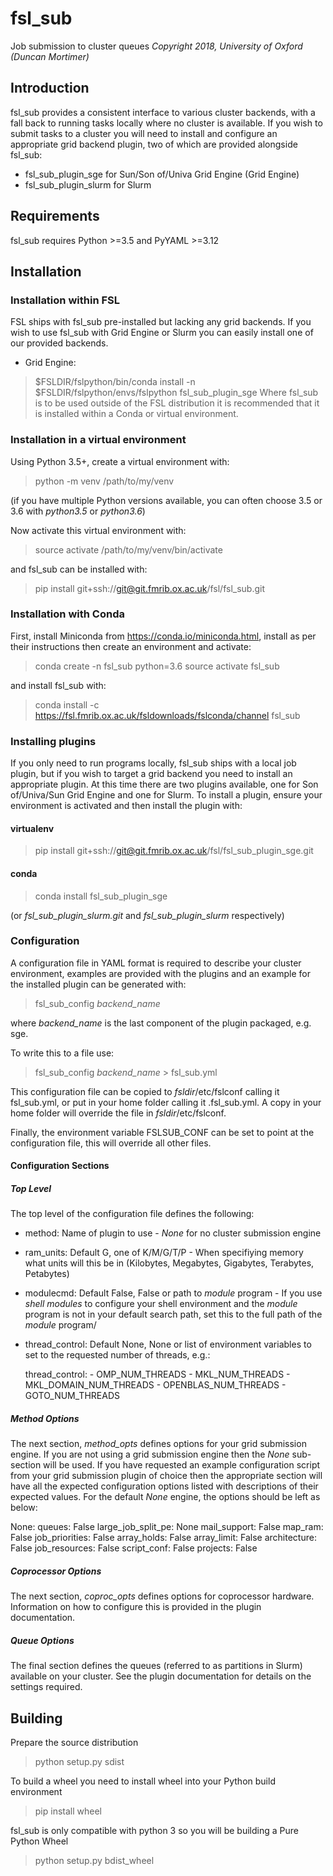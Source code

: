 # fsl_sub

Job submission to cluster queues
_Copyright 2018, University of Oxford (Duncan Mortimer)_

## Introduction

fsl_sub provides a consistent interface to various cluster backends, with a fall back to running tasks locally where no cluster is available.
If you wish to submit tasks to a cluster you will need to install and configure an appropriate grid backend plugin, two of which are provided alongside fsl_sub:

* fsl_sub_plugin_sge for Sun/Son of/Univa Grid Engine (Grid Engine)
* fsl_sub_plugin_slurm for Slurm

## Requirements

fsl_sub requires Python >=3.5 and PyYAML >=3.12

## Installation

### Installation within FSL

FSL ships with fsl_sub pre-installed but lacking any grid backends. If you wish to use fsl_sub with Grid Engine or Slurm you can easily install one of our provided backends.

* Grid Engine:

> $FSLDIR/fslpython/bin/conda install -n $FSLDIR/fslpython/envs/fslpython fsl_sub_plugin_sge
Where fsl_sub is to be used outside of the FSL distribution it is recommended that it is installed within a Conda or virtual environment.

### Installation in a virtual environment

Using Python 3.5+, create a virtual environment with:

> python -m venv /path/to/my/venv

(if you have multiple Python versions available, you can often choose 3.5 or 3.6 with _python3.5_ or _python3.6_)

Now activate this virtual environment with:

> source activate /path/to/my/venv/bin/activate

and fsl_sub can be installed with:

> pip install git+ssh://git@git.fmrib.ox.ac.uk/fsl/fsl_sub.git

### Installation with Conda

First, install Miniconda from <https://conda.io/miniconda.html>, install as per their instructions then create an environment and activate:

> conda create -n fsl_sub python=3.6
> source activate fsl_sub

and install fsl_sub with:

> conda install -c https://fsl.fmrib.ox.ac.uk/fsldownloads/fslconda/channel fsl_sub

### Installing plugins

If you only need to run programs locally, fsl_sub ships with a local job plugin, but if you wish to target a grid backend you need to install an appropriate plugin. At this time there are two plugins available, one for Son of/Univa/Sun Grid Engine and one for Slurm. To install a plugin, ensure your environment is activated and then install the plugin with:

#### virtualenv

> pip install git+ssh://git@git.fmrib.ox.ac.uk/fsl/fsl_sub_plugin_sge.git

#### conda

> conda install fsl_sub_plugin_sge

(or _fsl_sub_plugin_slurm.git_ and _fsl_sub_plugin_slurm_ respectively)

### Configuration

A configuration file in YAML format is required to describe your cluster environment, examples are provided with the plugins and an example for the installed plugin can be generated with:

> fsl_sub_config _backend\_name_

where _backend\_name_ is the last component of the plugin packaged, e.g. sge.

To write this to a file use:

> fsl_sub_config _backend\_name_ > fsl_sub.yml

This configuration file can be copied to _fsldir_/etc/fslconf calling it fsl_sub.yml, or
put in your home folder calling it .fsl_sub.yml. A copy in your home folder will override the file in _fsldir_/etc/fslconf.

Finally, the environment variable FSLSUB_CONF can be set to point at the configuration
file, this will override all other files.

#### Configuration Sections

##### Top Level

The top level of the configuration file defines the following:

* method: Name of plugin to use - _None_ for no cluster submission engine
* ram_units: Default G, one of K/M/G/T/P - When specifiying memory what units will this be in (Kilobytes, Megabytes, Gigabytes, Terabytes, Petabytes)
* modulecmd: Default False, False or path to _module_ program - If you use _shell modules_ to configure your shell environment and the _module_ program is not in your default search path, set this to the full path of the _module_ program/
* thread_control: Default None, None or list of environment variables to set to the requested number of threads, e.g.:

  thread_control:
    \- OMP_NUM_THREADS
    \- MKL_NUM_THREADS
    \- MKL_DOMAIN_NUM_THREADS
    \- OPENBLAS_NUM_THREADS
    \- GOTO_NUM_THREADS

##### Method Options

The next section, _method\_opts_ defines options for your grid submission engine. If you are not using a grid submission engine then the _None_ sub-section will be used.
If you have requested an example configuration script from your grid submission plugin of choice then the appropriate section will have all the expected configuration options listed with descriptions of their expected values.
For the default _None_ engine, the options should be left as below:

  None:
    queues: False
    large_job_split_pe: None
    mail_support: False
    map_ram: False
    job_priorities: False
    array_holds: False
    array_limit: False
    architecture: False
    job_resources: False
    script_conf: False
    projects: False

##### Coprocessor Options

The next section, _coproc\_opts_ defines options for coprocessor hardware. Information on how to configure this is provided in the plugin documentation.

##### Queue Options

The final section defines the queues (referred to as partitions in Slurm) available on your cluster. See the plugin documentation for details on the settings required.

## Building

Prepare the source distribution

> python setup.py sdist

To build a wheel you need to install wheel into your Python build environment

> pip install wheel

fsl_sub is only compatible with python 3 so you will be building a Pure Python Wheel

> python setup.py bdist_wheel